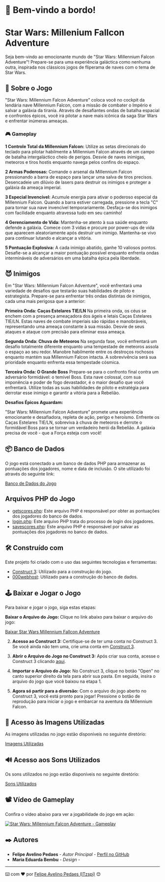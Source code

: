 # 🌌 Bem-vindo a bordo!
# Star Wars: Millenium Fallcon Adventure

Seja bem-vindo ao emocionante mundo de "Star Wars: Millennium Falcon Adventure"! Prepare-se para uma experiência galáctica
como nenhuma outra, inspirada nos clássicos jogos de fliperama de naves com o tema de Star Wars.

## 🚀 Sobre o Jogo

"Star Wars: Millennium Falcon Adventure" coloca você no cockpit da lendária nave Millennium Falcon, com a missão de combater
o Império e salvar a galáxia da tirania. Através de desafiantes ondas de batalha espacial e confrontos épicos, você irá 
pilotar a nave mais icônica da saga Star Wars e enfrentar inúmeras ameaças.


### 🎮 Gameplay

**1 Controle Total da Millennium Falcon:**
Utilize as setas direcionais do teclado para pilotar habilmente a Millennium Falcon através de um campo de batalha
intergaláctico cheio de perigos. Desvie de naves inimigas, meteoros e tiros hostis enquanto navega pelos confins do espaço.

**2 Armas Poderosas:**
Comande o arsenal da Millennium Falcon pressionando a barra de espaço para lançar uma salva de tiros precisos. Desencadeie
um dilúvio de lasers para destruir os inimigos e proteger a galáxia da ameaça imperial.

**3 Especial Invencível:**
Acumule energia para ativar o poderoso especial da Millennium Falcon. Quando a barra estiver carregada, pressione a tecla "C"
para tornar sua nave invencível temporariamente. Desfaça-se dos inimigos com facilidade enquanto atravessa tudo em seu caminho!

**4 Gerenciamento de Vida:**
Mantenha-se atento à sua saúde enquanto defende a galáxia. Comece com 3 vidas e procure por power-ups de vida que aparecem
aleatoriamente após destruir um inimigo. Mantenha-se vivo para continuar lutando e alcançar a vitória.

**5 Pontuação Explosiva:**
A cada inimigo abatido, ganhe 10 valiosos pontos. Desafie-se a alcançar a maior pontuação possível enquanto enfrenta ondas 
intermináveis de adversários em uma batalha épica pela liberdade.

## 😈 Inimigos

Em "Star Wars: Millennium Falcon Adventure", você enfrentará uma variedade de desafios que testarão suas habilidades de piloto
e estrategista. Prepare-se para enfrentar três ondas distintas de inimigos, cada uma mais perigosa que a anterior:

**Primeira Onda: Caças Estelares TIE/LN**
Na primeira onda, os céus se enchem com a presença ameaçadora dos ágeis e letais Caças Estelares TIE/LN. Estas naves de combate
imperiais são rápidas e manobráveis, representando uma ameaça constante à sua missão. Desvie de seus ataques e ataque com
precisão para eliminar essa ameaça.

**Segunda Onda: Chuva de Meteoros**
Na segunda fase, você enfrentará um desafio totalmente diferente enquanto uma tempestade de meteoros assola o espaço ao seu redor.
Manobre habilmente entre os destroços rochosos enquanto mantém sua Millennium Falcon intacta. A sobrevivência será sua prioridade
enquanto enfrenta essa tempestade cósmica.

**Terceira Onda: O Grande Boss**
Prepare-se para o confronto final contra um adversário formidável: o temível Boss. Esta nave colossal, com sua imponência e poder
de fogo devastador, é o maior desafio que você enfrentará. Utilize todas as suas habilidades de piloto e estratégia para derrotar
esse inimigo e garantir a vitória para a Rebelião.

**Desafios Épicos Aguardam:**

"Star Wars: Millennium Falcon Adventure" promete uma experiência emocionante e desafiadora, repleta de ação, perigo e heroísmo.
Enfrente os Caças Estelares TIE/LN, sobreviva à chuva de meteoros e derrote o formidável Boss para se tornar um verdadeiro herói
da Rebelião. A galáxia precisa de você - que a Força esteja com você!


## 📦 Banco de Dados

O jogo está conectado a um banco de dados PHP para armazenar as pontuações dos jogadores, nome e data de inclusão. O site utilizado foi
através do seguinte link:

[Banco de Dados do Jogo](https://panel.000webhost.com/dashboard/fatec-test/dashboard)

## Arquivos PHP do Jogo

- [getscores.php](https://github.com/ITzspi/Star-Wars-Millenium-Fallcon-Adventure/blob/main/getscores%20(1).php): Este arquivo PHP é responsável por obter as pontuações dos jogadores do banco de dados.
- [login.php](https://github.com/ITzspi/Star-Wars-Millenium-Fallcon-Adventure/blob/main/login%20(1).php): Este arquivo PHP trata do processo de login dos jogadores.
- [savescores.php](https://github.com/ITzspi/Star-Wars-Millenium-Fallcon-Adventure/blob/main/savescores%20(1).php): Este arquivo PHP é responsável por salvar as pontuações dos jogadores no banco de dados.

## 🛠️ Construído com

Este projeto foi criado com o uso das seguintes tecnologias e ferramentas:

- [Construct 3](https://www.construct.net/en): Utilizado para a construção do jogo.
- [000webhost](https://panel.000webhost.com): Utilizado para a construção do banco de dados.


## 🕹️ Baixar e Jogar o Jogo

Para baixar e jogar o jogo, siga estas etapas:

**Baixar o Arquivo do Jogo:**
   Clique no link abaixo para baixar o arquivo do jogo:

   [Baixar Star Wars Millennium Fallcon Adventure](https://github.com/ITzspi/Star-Wars-Millenium-Fallcon-Adventure/blob/main/Star%20Wars%20Millenium%20Fallcon%20Adventure%20(4).c3p)

2. **Acesso ao Construct 3:**
   Certifique-se de ter uma conta no Construct 3. Se você ainda não tem uma, crie uma conta em [Construct 3](https://www.construct.net/en).

3. **Abrir o Arquivo do Jogo no Construct 3:**
   Após criar sua conta, acesse o Construct 3 clicando [aqui](https://editor.construct.net/?startTour). 

4. **Importar o Arquivo do Jogo:**
   No Construct 3, clique no botão "Open" no canto superior direito da tela para abrir sua pasta. Em seguida, insira o arquivo do jogo que você baixou na etapa 1.

5. **Agora só partir para a diversão:**
   Com o arquivo do jogo aberto no Construct 3, você está pronto para jogar! Pressione o botão de reprodução para iniciar o jogo e embarcar na aventura da Millennium Falcon.


## 📸 Acesso às Imagens Utilizadas

As imagens utilizadas no jogo estão disponíveis no seguinte diretório:

[Imagens Utilizadas](https://github.com/ITzspi/Star-Wars-Millenium-Fallcon-Adventure/tree/main/imagens%20dos%20objetos%20utilizados)

## 🔊 Acesso aos Sons Utilizados

Os sons utilizados no jogo estão disponíveis no seguinte diretório:

[Sons Utilizados](https://github.com/ITzspi/Star-Wars-Millenium-Fallcon-Adventure/tree/main/sons%20utilizados)



## 📽️ Vídeo de Gameplay

Confira o vídeo abaixo para ver a jogabilidade do jogo em ação:

[![Star Wars: Millennium Falcon Adventure - Gameplay](http://img.youtube.com/vi/7VeEJXb0lNE/0.jpg)](https://www.youtube.com/watch?v=7VeEJXb0lNE)



## ✒️ Autores

* **Felipe Avelino Pedaes** - *Autor Principal* - [Perfil no GitHub](https://github.com/ITzspi)
* **Maria Eduarda Bembu** - *Design* -



---

⌨️ com ❤️ por [Felipe Avelino Pedaes (ITzspi)](https://github.com/ITzspi) 😊
